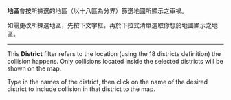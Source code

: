 **地區**會按所揀選的地區（以十八區為分界）篩選地圖所顯示之車禍。

如需更改所揀選地區，先按下文字框，再於下拉式清單選取你想於地圖顯示之地區。

---

This **District** filter refers to the location (using the 18 districts definition) the collision happens. Only collisions located inside the selected districts will be shown on the map.

Type in the names of the district, then click on the name of the desired district to include collision in that district to the map.
